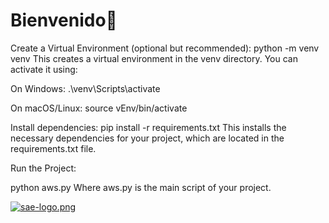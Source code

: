# Bienvenido👋
Create a Virtual Environment (optional but recommended):
python -m venv venv
This creates a virtual environment in the venv directory. You can activate it using:

On Windows:
.\venv\Scripts\activate

On macOS/Linux:
source vEnv/bin/activate

Install dependencies:
pip install -r requirements.txt
This installs the necessary dependencies for your project, which are located in the requirements.txt file.

Run the Project:

python aws.py
Where aws.py is the main script of your project.


[![sae-logo.png](https://i.postimg.cc/kMWs7N1J/sae-logo.png)](https://postimg.cc/SjNCr9b3)
